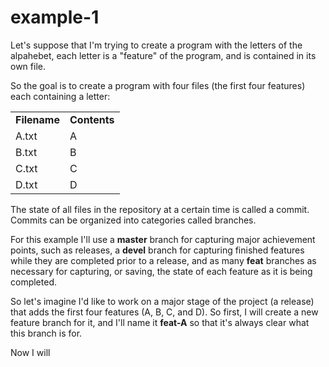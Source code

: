 # example-1

Let's suppose that I'm trying to create a program with the letters of the alpahebet, each letter is a "feature" of the program, and is contained in its own file.

So the goal is to create a program with four files (the first four features) each containing a letter:

<table>
  <tr>
  <td><b>Filename</b></td><td><b>Contents</b></td>
  </tr>
  <tr>
    <td>A.txt</td><td>A</td>
  </tr>
   <tr>
    <td>B.txt</td><td>B</td>
  </tr>
    <tr>
    <td>C.txt</td><td>C</td>
  </tr>
    <tr>
    <td>D.txt</td><td>D</td>
  </tr>
</table>

The state of all files in the repository at a certain time is called a commit.  Commits can be organized into categories called branches.

For this example I'll use a **master** branch for capturing major achievement points, such as releases, a **devel** branch for capturing finished features while they are completed prior to a release, and as many **feat** branches as necessary for capturing, or saving, the state of each feature as it is being completed.

So let's imagine I'd like to work on a major stage of the project (a release) that adds the first four features (A, B, C, and D).  So first, I will create a new feature branch for it, and I'll name it **feat-A** so that it's always clear what this branch is for.

Now I will 
